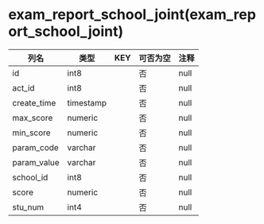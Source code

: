 # exam_report_school_joint(exam_report_school_joint)
| 列名   | 类型   | KEY  | 可否为空 | 注释   |
| ---- | ---- | ---- | ---- | ---- |
|id|int8||否|null|
|act_id|int8||否|null|
|create_time|timestamp||否|null|
|max_score|numeric||否|null|
|min_score|numeric||否|null|
|param_code|varchar||否|null|
|param_value|varchar||否|null|
|school_id|int8||否|null|
|score|numeric||否|null|
|stu_num|int4||否|null|
